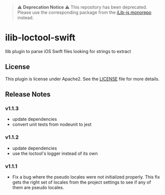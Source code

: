 
> :warning: **Deprecation Notice** :warning:
> This repository has been deprecated. Please use the corresponding package from the [iLib-js monorepo](https://github.com/iLib-js/ilib-mono) instead.

# ilib-loctool-swift

Ilib plugin to parse iOS Swift files looking for strings to extract

## License

This plugin is license under Apache2. See the [LICENSE](./LICENSE)
file for more details.

## Release Notes

### v1.1.3

- update dependencies
- convert unit tests from nodeunit to jest

### v1.1.2

- update dependencies
- use the loctool's logger instead of its own

### v1.1.1

- Fix a bug where the pseudo locales were not initialized properly.
  This fix gets the right set of locales from the project settings to
  see if any of them are pseudo locales.

